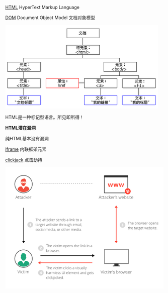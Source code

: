 <!--
 * @Author: kok-s0s
 * @Date: 2021-05-06 15:53:24
 * @LastEditTime: 2021-05-06 16:13:08
 * @Description: HTML和潜在漏洞
-->

[HTML](https://developer.mozilla.org/zh-CN/docs/Web/HTML) HyperText Markup Language

[DOM](https://developer.mozilla.org/zh-CN/docs/Web/API/Document_Object_Model/Introduction) Document Object Model 文档对象模型

![](./images/HTML/ct_htmltree.gif)


HTML是一种标记型语言。所见即所得！


**HTML潜在漏洞**

纯HTML基本没有漏洞

[Iframe](https://developer.mozilla.org/zh-CN/docs/Web/HTML/Element/iframe) 内联框架元素 

[clickjack](https://www.imperva.com/learn/application-security/clickjacking/) 点击劫持

![](./images/HTML/Clickjacking.png)